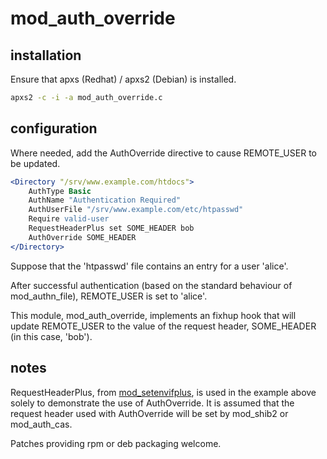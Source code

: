 # mod_auth_override

## installation

Ensure that apxs (Redhat) / apxs2 (Debian) is installed.

```bash
apxs2 -c -i -a mod_auth_override.c
```

## configuration

Where needed, add the AuthOverride directive to cause REMOTE_USER to be updated.

```apache
<Directory "/srv/www.example.com/htdocs">
    AuthType Basic
    AuthName "Authentication Required"
    AuthUserFile "/srv/www.example.com/etc/htpasswd"
    Require valid-user
    RequestHeaderPlus set SOME_HEADER bob
    AuthOverride SOME_HEADER
</Directory>
```

Suppose that the 'htpasswd' file contains an entry for a user 'alice'.

After successful authentication (based on the standard behaviour of
mod_authn_file), REMOTE_USER is set to 'alice'.

This module, mod_auth_override, implements an fixhup hook that will update
REMOTE_USER to the value of the request header, SOME_HEADER (in this case,
'bob').

## notes

RequestHeaderPlus, from [mod_setenvifplus][1], is used in the example above
solely to demonstrate the use of AuthOverride.  It is assumed that the request
header used with AuthOverride will be set by mod_shib2 or mod_auth_cas.

Patches providing rpm or deb packaging welcome.

[1]: http://opensource.adnovum.ch/mod_setenvifplus

